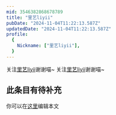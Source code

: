 ```yaml
---
mid: 3546382868678789
title: "里艺liyii"
pubDate: "2024-11-04T11:22:13.587Z"
updatedDate: "2024-11-04T11:22:13.587Z"
profile:
  {
    Nickname: ["里艺liyii"],
  }
---
```


关注[里艺liyii](https://space.bilibili.com/3546382868678789)谢谢喵~ 关注[里艺liyii](https://space.bilibili.com/3546382868678789)谢谢喵~

## 此条目有待补充
你可以在[这里](https://github.com/Yuhanawa/VTuber.ICU-Content/edit/master/v/里艺liyii/index.md)编辑本文

